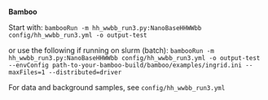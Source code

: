 **Bamboo**

Start with:
` bambooRun -m hh_wwbb_run3.py:NanoBaseHHWWbb config/hh_wwbb_run3.yml -o output-test `

or use the following if running on slurm (batch):
` bambooRun -m hh_wwbb_run3.py:NanoBaseHHWWbb config/hh_wwbb_run3.yml -o output-test --envConfig path-to-your-bamboo-build/bamboo/examples/ingrid.ini --maxFiles=1 --distributed=driver `

For data and background samples, see ` config/hh_wwbb_run3.yml `
